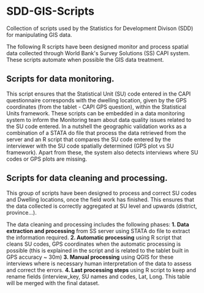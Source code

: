 # SDD-GIS-Scripts
Collection of scripts used by the Statistics for Development Divison (SDD) for manipulating GIS data.

The following R scripts have been designed monitor and process spatial data collected through World Bank's Survey Solutions (SS) CAPI system. These scripts automate when possible the GIS data treatment. 

## Scripts for data monitoring.
This script ensures that the Statistical Unit (SU) code entered in the CAPI questionnaire corresponds with the dwelling location, given by the GPS coordinates (from the tablet - CAPI GPS question), within the Statistical Units framework. These scripts can be embedded in a data monitoring system to inform the Monitoring team about data quality issues related to the SU code entered.
In a nutshell the geographic validation works as a combination of a STATA do file that process the data retrieved from the server and an R script that compares the SU code entered by the interviewer with the SU code spatially determined (GPS plot vs SU framework). Apart from these, the system also detects interviews where SU codes or GPS plots are missing.

## Scripts for data cleaning and processing.
This group of scripts have been designed to process and correct SU codes and Dwelling locations, once the field work has finished. This ensures that the data collected is correctly aggregated at SU level and upwards (district, province...).

The data cleaning and processing includes the following phases:
**1. Data extraction and processing** from SS server using STATA do file to extract the information required.
**2. Automatic processing** using R script that cleans SU codes, GPS coordinates when the automatic processing is possible (this is explained in the script and is related to the tablet built in GPS accuracy ~ 30m)
**3. Manual processing** using QGIS for these interviews where is necessary human interpretation of the data to assess and correct the errors.
**4. Last processing steps** using R script to keep and rename fields (interview_key, SU names and codes, Lat, Long. This table will be merged with the final dataset.


